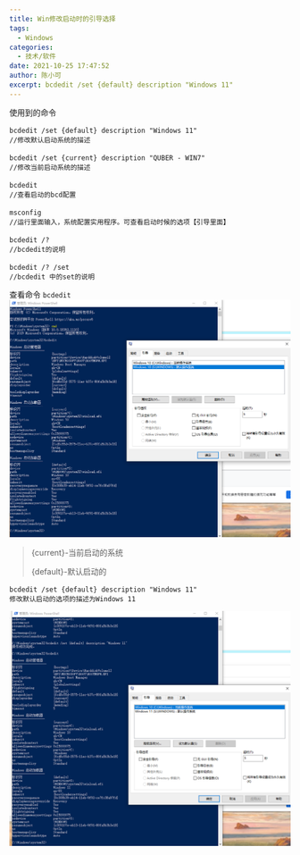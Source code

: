 ```yaml
---
title: Win修改启动时的引导选择
tags: 
  - Windows
categories:
  - 技术/软件
date: 2021-10-25 17:47:52
author: 陈小可
excerpt: bcdedit /set {default} description "Windows 11"
---
```

使用到的命令

```text
bcdedit /set {default} description "Windows 11"
//修改默认启动系统的描述

bcdedit /set {current} description "QUBER - WIN7"
//修改当前启动系统的描述

bcdedit
//查看启动的bcd配置

msconfig
//运行里面输入，系统配置实用程序。可查看启动时候的选项【引导里面】

bcdedit /?
//bcdedit的说明

bcdedit /? /set
//bcdedit 中的set的说明

```
查看命令
`bcdedit`
![1.png](/img/2021/10/1.png)


> {current}-当前启动的系统
>
> {default}-默认启动的
>
```text
bcdedit /set {default} description "Windows 11"
修改默认启动的选项的描述为Windows 11
```
![2.png](/img/2021/10/2.png)

